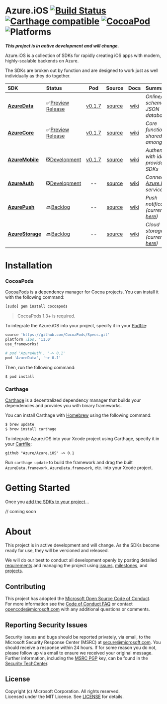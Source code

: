 

# Azure.iOS [![Build Status](https://travis-ci.org/Azure/Azure.iOS.svg?branch=master)](https://travis-ci.org/Azure/Azure.iOS) [![Carthage compatible](https://img.shields.io/badge/Carthage-compatible-4BC51D.svg?style=flat)](https://github.com/Carthage/Carthage) [![CocoaPod](https://img.shields.io/cocoapods/v/AzureData.svg)](https://cocoapods.org/pods/AzureData) ![Platforms](https://img.shields.io/cocoapods/p/AzureData.svg)
_**This project is in active development and will change.**_

Azure.iOS is a collection of SDKs for rapidly creating iOS apps with modern, highly-scalable backends on Azure.

The SDKs are broken out by function and are designed to work just as well individually as they do together.

| SDK | Status | Pod | Source | Docs | Summary |
|:--- |:------ |:---:|:------:|:----:|:------- |
| **[AzureData](AzureData)**       | :white_check_mark:[Preview Release](https://github.com/Azure/Azure.iOS/releases) | [v0.1.7](https://cocoapods.org/pods/AzureData)              | [source](AzureData)    | [wiki](https://github.com/Azure/Azure.iOS/wiki/AzureData)    | _Online/offline schema-less JSON database_ |
| **[AzureCore](AzureCore)**       | :white_check_mark:[Preview Release](https://github.com/Azure/Azure.iOS/releases) | [v0.1.7](https://cocoapods.org/pods/AzureCore)              | [source](AzureCore)    | [wiki](https://github.com/Azure/Azure.iOS/wiki/AzureCore)    | _Core functionality shared among SDKs_ |
| **[AzureMobile](AzureMobile)**   | :negative_squared_cross_mark:[Development](AzureAuth)                              | [v0.1.7](https://cocoapods.org/pods/AzureMobile)            | [source](AzureMobile)  | [wiki](https://github.com/Azure/Azure.iOS/wiki/AzureMobile)  | _Authenticate with identity providers SDKs_ |
| **[AzureAuth](AzureAuth)**       | :negative_squared_cross_mark:[Development](AzureAuth)                              | <!--[v0.1.7](https://cocoapods.org/pods/AzureAuth)--> --    | [source](AzureAuth)    | [wiki](https://github.com/Azure/Azure.iOS/wiki/AzureAuth)    | _Connect to [Azure.Mobile](https://aka.ms/mobile) services_ |
| **[AzurePush](AzurePush)**       | :soon:[Backlog](AzurePush)                                       | <!--[v0.1.7](https://cocoapods.org/pods/AzurePush)--> --    | [source](AzurePush)    | [wiki](https://github.com/Azure/Azure.iOS/wiki/AzurePush)    | _Push notifications (current SDK [here](https://github.com/Azure/azure-notificationhubs/tree/master/iOS/WindowsAzureMessaging))_ |
| **[AzureStorage](AzureStorage)** | :soon:[Backlog](AzureStorage)                                    | <!--[v0.1.7](https://cocoapods.org/pods/AzureStorage)--> -- | [source](AzureStorage) | [wiki](https://github.com/Azure/Azure.iOS/wiki/AzureStorage) | _Cloud storage (current SDK [here](https://github.com/Azure/azure-storage-ios))_ |


# Installation

### CocoaPods

[CocoaPods](http://cocoapods.org) is a dependency manager for Cocoa projects.
You can install it with the following command:

```bash
[sudo] gem install cocoapods
```

> CocoaPods 1.3+ is required.

To integrate the Azure.iOS into your project, specify it in your [Podfile](http://guides.cocoapods.org/using/the-podfile.html):

```ruby
source 'https://github.com/CocoaPods/Specs.git'
platform :ios, '11.0'
use_frameworks!

# pod 'AzureAuth', '~> 0.1'
pod 'AzureData', '~> 0.1'
```

Then, run the following command:

```bash
$ pod install
```

### Carthage

[Carthage](https://github.com/Carthage/Carthage) is a decentralized dependency manager that builds your dependencies and provides you with binary frameworks.

You can install Carthage with [Homebrew](http://brew.sh/) using the following command:

```bash
$ brew update
$ brew install carthage
```

To integrate Azure.iOS into your Xcode project using Carthage, specify it in your [Cartfile](https://github.com/Carthage/Carthage/blob/master/Documentation/Artifacts.md#cartfile):

```
github "Azure/Azure.iOS" ~> 0.1
```

Run `carthage update` to build the framework and drag the built `AzureData.framework`, `AzureData.framework`, etc. into your Xcode project.


# Getting Started

Once you [add the SDKs to your project](#installation)...

// coming soon

# About
This project is in active development and will change. As the SDKs become ready for use, they will be versioned and released.

We will do our best to conduct all development openly by posting detailed [requirements](https://github.com/Azure/Azure.iOS/wiki/Requirements) and managing the project using [issues](https://github.com/Azure/Azure.iOS/issues), [milestones](https://github.com/Azure/Azure.iOS/milestones), and [projects](https://github.com/Azure/Azure.iOS/projects).

## Contributing
This project has adopted the [Microsoft Open Source Code of Conduct](https://opensource.microsoft.com/codeofconduct/).  
For more information see the [Code of Conduct FAQ](https://opensource.microsoft.com/codeofconduct/faq/) or contact [opencode@microsoft.com](mailto:opencode@microsoft.com) with any additional questions or comments.

## Reporting Security Issues
Security issues and bugs should be reported privately, via email, to the Microsoft Security Response Center (MSRC) at [secure@microsoft.com](mailto:secure@microsoft.com). You should receive a response within 24 hours. If for some reason you do not, please follow up via email to ensure we received your original message. Further information, including the [MSRC PGP](https://technet.microsoft.com/en-us/security/dn606155) key, can be found in the [Security TechCenter](https://technet.microsoft.com/en-us/security/default).

## License
Copyright (c) Microsoft Corporation. All rights reserved.  
Licensed under the MIT License.  See [LICENSE](License) for details.



